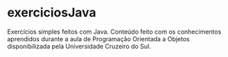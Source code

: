 # exerciciosJava
Exercícios simples feitos com Java.
Conteúdo feito com os conhecimentos aprendidos durante a aula de Programação Orientada a Objetos disponibilizada pela Universidade Cruzeiro do Sul.
